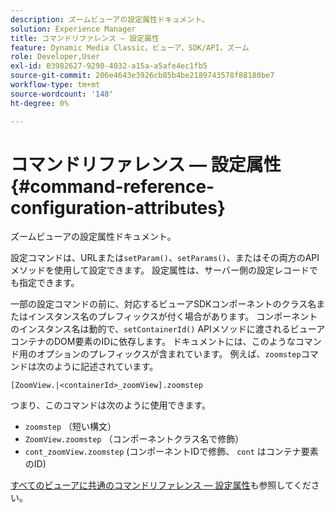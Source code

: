 ```yaml
---
description: ズームビューアの設定属性ドキュメント。
solution: Experience Manager
title: コマンドリファレンス — 設定属性
feature: Dynamic Media Classic，ビューア，SDK/API，ズーム
role: Developer,User
exl-id: 03982627-9298-4032-a15a-a5afe4ec1fb5
source-git-commit: 206e4643e3926cb85b4be2189743578f88180be7
workflow-type: tm+mt
source-wordcount: '148'
ht-degree: 0%

---
```


# コマンドリファレンス — 設定属性{#command-reference-configuration-attributes}

ズームビューアの設定属性ドキュメント。

設定コマンドは、URLまたは`setParam()`、`setParams()`、またはその両方のAPIメソッドを使用して設定できます。 設定属性は、サーバー側の設定レコードでも指定できます。

一部の設定コマンドの前に、対応するビューアSDKコンポーネントのクラス名またはインスタンス名のプレフィックスが付く場合があります。 コンポーネントのインスタンス名は動的で、`setContainerId()` APIメソッドに渡されるビューアコンテナのDOM要素のIDに依存します。 ドキュメントには、このようなコマンド用のオプションのプレフィックスが含まれています。 例えば、`zoomstep`コマンドは次のように記述されています。

`[ZoomView.|<containerId>_zoomView].zoomstep`

つまり、このコマンドは次のように使用できます。

* `zoomstep` （短い構文）
* `ZoomView.zoomstep` （コンポーネントクラス名で修飾）
* `cont_zoomView.zoomstep` (コンポーネントIDで修飾、 `cont` はコンテナ要素のID)

[すべてのビューアに共通のコマンドリファレンス — 設定属性](../../../r-html5-viewer-20-cmdref-configattrib/r-html5-viewer-20-cmdref-configattrib.md#concept-850e0f2c49b949deb7cfbfd330d329bd)も参照してください。
